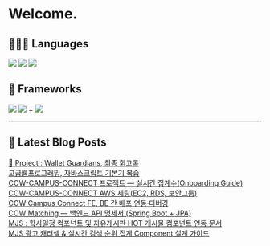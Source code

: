 # Welcome.

## 🧑🏻‍💻 Languages

<p>
    <img src="https://img.shields.io/badge/TypeScript-3178C6?style=flat-square&logo=TypeScript&logoColor=white"/> 
  <img src="https://img.shields.io/badge/JavaScript-F7DF1E?style=flat-square&logo=JavaScript&logoColor=white"/> 
  <img src="https://img.shields.io/badge/Java-5382A1?style=flat-square&logo=openjdk&logoColor=white"/>
</p>

## 📘 Frameworks 

<p>
  <img src="https://img.shields.io/badge/React-61DAFB?style=flat-square&logo=React&logoColor=black"/>
  <img src="https://img.shields.io/badge/Vue.js-4FC08D?style=flat-square&logo=Vue.js&logoColor=white"/>
+ <img src="https://img.shields.io/badge/Next.js-000000?style=flat-square&logo=Next.js&logoColor=white"/>
</p>




---


## 📕 Latest Blog Posts

<a href="https://wonbin109.tistory.com/111">📌 Project : Wallet Guardians, 최종 회고록</a></br><a href=https://wonbin109.tistory.com/197>고급웹프로그래밍, 자바스크립트 기본기 복습</a></br><a href=https://wonbin109.tistory.com/196>COW-CAMPUS-CONNECT 프로젝트 &mdash; 실시간 집계수(Onboarding Guide)</a></br><a href=https://wonbin109.tistory.com/195>COW-CAMPUS-CONNECT AWS 세팅(EC2, RDS, 보안그룹)</a></br><a href=https://wonbin109.tistory.com/194>COW Campus Connect FE, BE 간 배포&middot;연동&middot;디버깅</a></br><a href=https://wonbin109.tistory.com/193>COW Matching &mdash; 백엔드 API 명세서 (Spring Boot + JPA)</a></br><a href=https://wonbin109.tistory.com/192>MJS :  학사일정 컴포넌트 및 자유게시판 HOT 게시물 컴포넌트 연동 문서</a></br><a href=https://wonbin109.tistory.com/191>MJS 광고 캐러셀 &amp; 실시간 검색 순위 집계 Component 설계 가이드</a></br>